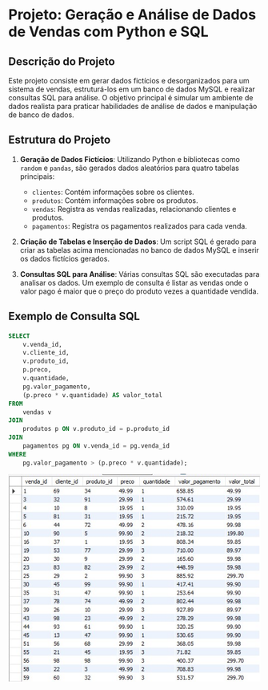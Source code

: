 # Projeto: Geração e Análise de Dados de Vendas com Python e SQL

## Descrição do Projeto

Este projeto consiste em gerar dados fictícios e desorganizados para um sistema de vendas, estruturá-los em um banco de dados MySQL e realizar consultas SQL para análise. O objetivo principal é simular um ambiente de dados realista para praticar habilidades de análise de dados e manipulação de banco de dados.

## Estrutura do Projeto

1. **Geração de Dados Fictícios**: Utilizando Python e bibliotecas como `random` e `pandas`, são gerados dados aleatórios para quatro tabelas principais:
    - `clientes`: Contém informações sobre os clientes.
    - `produtos`: Contém informações sobre os produtos.
    - `vendas`: Registra as vendas realizadas, relacionando clientes e produtos.
    - `pagamentos`: Registra os pagamentos realizados para cada venda.

2. **Criação de Tabelas e Inserção de Dados**: Um script SQL é gerado para criar as tabelas acima mencionadas no banco de dados MySQL e inserir os dados fictícios gerados.

3. **Consultas SQL para Análise**: Várias consultas SQL são executadas para analisar os dados. Um exemplo de consulta é listar as vendas onde o valor pago é maior que o preço do produto vezes a quantidade vendida.

## Exemplo de Consulta SQL

```sql
SELECT 
    v.venda_id,
    v.cliente_id,
    v.produto_id,
    p.preco,
    v.quantidade,
    pg.valor_pagamento,
    (p.preco * v.quantidade) AS valor_total
FROM 
    vendas v
JOIN 
    produtos p ON v.produto_id = p.produto_id
JOIN 
    pagamentos pg ON v.venda_id = pg.venda_id
WHERE 
    pg.valor_pagamento > (p.preco * v.quantidade);
  ```
![Resultado](imagens/resultadoquery.jpg)
